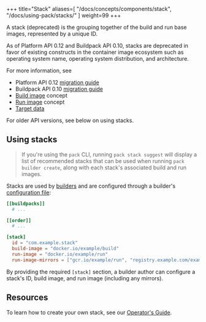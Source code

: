 
+++
title="Stack"
aliases=[
  "/docs/concepts/components/stack",
  "/docs/using-pack/stacks/"
]
weight=99
+++

A stack (deprecated) is the grouping together of the build and run base images, represented by a unique ID.

<!--more-->

As of Platform API 0.12 and Buildpack API 0.10, stacks are deprecated in favor of existing constructs in the container image ecosystem such as operating system name, operating system distribution, and architecture.

For more information, see
* Platform API 0.12 [migration guide](/docs/for-platform-operators/how-to/migrate/platform-api-0.11-0.12/)
* Buildpack API 0.10 [migration guide](/docs/for-buildpack-authors/how-to/migrate/buildpack-api-0.9-0.10/)
* [Build image](/docs/for-app-developers/concepts/base-images/build/) concept
* [Run image](/docs/for-app-developers/concepts/base-images/run/) concept
* [Target data](/docs/for-buildpack-authors/concepts/targets/)

For older API versions, see below on using stacks.

<!--more-->

## Using stacks

> If you're using the `pack` CLI, running `pack stack suggest` will display a list of recommended
stacks that can be used when running `pack builder create`, along with each stack's associated build and run images.

Stacks are used by [builders][builder] and are configured through a builder's
[configuration file](/docs/reference/config/builder-config/):

```toml
[[buildpacks]]
  # ...

[[order]]
  # ...

[stack]
  id = "com.example.stack"
  build-image = "docker.io/example/build"
  run-image = "docker.io/example/run"
  run-image-mirrors = ["gcr.io/example/run", "registry.example.com/example/run"]
```

By providing the required `[stack]` section, a builder author can configure a stack's ID, build image, and run image
(including any mirrors).

## Resources

To learn how to create your own stack, see our [Operator's Guide][operator-guide].

[operator-guide]: /docs/for-platform-operators/
[builder]: /docs/for-platform-operators/concepts/builder/
[buildpack]: /docs/for-platform-operators/concepts/buildpack/
[lifecycle]: /docs/for-platform-operators/concepts/lifecycle/
